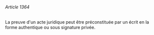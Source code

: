 ###### Article 1364

La preuve d'un acte juridique peut être préconstituée par un écrit en la forme authentique ou sous signature privée.

